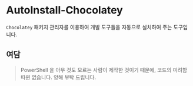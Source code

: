 # AutoInstall-Chocolatey

`Chocolatey` 패키지 관리자를 이용하여 개발 도구들을 자동으로 설치하여 주는 도구입니다.

## 여담

> PowerShell 을 아무 것도 모르는 사람이 제작한 것이기 때문에, 코드의 미려함따윈 없습니다. 양해 부탁 드립니다.